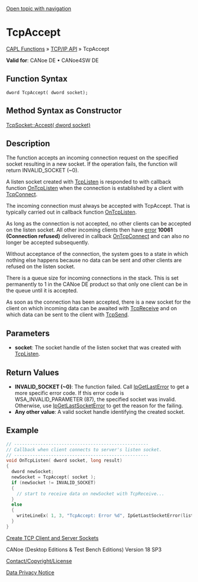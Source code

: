 [Open topic with navigation](../../../../../CANoeDEFamily.htm#Topics/CAPLFunctions/TCPIPAPI/Functions/CAPLfunctionTCPAccept.md)

# TcpAccept

[CAPL Functions](../../CAPLfunctions.md) » [TCP/IP API](../CAPLfunctionsTCPIPOverview.md) » TcpAccept

**Valid for**: CANoe DE • CANoe4SW DE

## Function Syntax

```
dword TcpAccept( dword socket);
```

## Method Syntax as Constructor

[TcpSocket::Accept( dword socket)](../../../Shared/CAPL/General/ClassesAndObjects.md)

## Description

The function accepts an incoming connection request on the specified socket resulting in a new socket. If the operation fails, the function will return INVALID_SOCKET (~0).

A listen socket created with [TcpListen](CAPLfunctionTCPListen.md) is responded to with callback function [OnTcpListen](../EventProcedures/CAPLfunctionTCPIPOnTcpListen.md) when the connection is established by a client with [TcpConnect](CAPLfunctionTCPConnect.md).

The incoming connection must always be accepted with TcpAccept. That is typically carried out in callback function [OnTcpListen](../EventProcedures/CAPLfunctionTCPIPOnTcpListen.md).

As long as the connection is not accepted, no other clients can be accepted on the listen socket. All other incoming clients then have [error](../CAPLfunctionsTCPIPWinsock2ErrorCodes.md) **10061 (Connection refused)** delivered in callback [OnTcpConnect](../EventProcedures/CAPLfunctionTCPIPOnTcpConnect.md) and can also no longer be accepted subsequently.

Without acceptance of the connection, the system goes to a state in which nothing else happens because no data can be sent and other clients are refused on the listen socket.

There is a queue size for incoming connections in the stack. This is set permanently to 1 in the CANoe DE product so that only one client can be in the queue until it is accepted.

As soon as the connection has been accepted, there is a new socket for the client on which incoming data can be awaited with [TcpReceive](CAPLfunctionTCPReceive.md) and on which data can be sent to the client with [TcpSend](CAPLfunctionTCPSend.md).

## Parameters

- **socket**: The socket handle of the listen socket that was created with [TcpListen](CAPLfunctionTCPListen.md).

## Return Values

- **INVALID_SOCKET (~0)**: The function failed. Call [IpGetLastError](CAPLfunctionIPGetLastError.md) to get a more specific error code. If this error code is WSA_INVALID_PARAMETER (87), the specified socket was invalid. Otherwise, use [IpGetLastSocketError](CAPLfunctionIPGetLastSocketError.md) to get the reason for the failing.
- **Any other value**: A valid socket handle identifying the created socket.

## Example

```c
// ---------------------------------------------------
// Callback when client connects to server's listen socket.
// ---------------------------------------------------
void OnTcpListen( dword socket, long result)
{
  dword newSocket;
  newSocket = TcpAccept( socket );
  if (newSocket != INVALID_SOCKET)
  {
    // start to receive data on newSocket with TcpReceive...
  }
  else
  {
    writeLineEx( 1, 3, "TcpAccept: Error %d", IpGetLastSocketError(listenSocket));
  }
}
```

[Create TCP Client and Server Sockets](../../../Shared/CAPL/TCPIPAPI/TCPIPAPI.md)

CANoe (Desktop Editions & Test Bench Editions) Version 18 SP3

[Contact/Copyright/License](../../../Shared/ContactCopyrightLicense.md)

[Data Privacy Notice](https://www.vector.com/int/en/company/get-info/privacy-policy/)
